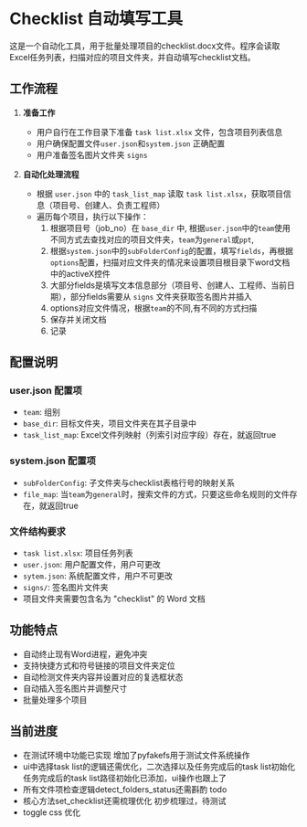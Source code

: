 # Checklist 自动填写工具

这是一个自动化工具，用于批量处理项目的checklist.docx文件。程序会读取Excel任务列表，扫描对应的项目文件夹，并自动填写checklist文档。

## 工作流程

1. **准备工作**
   - 用户自行在工作目录下准备 `task list.xlsx` 文件，包含项目列表信息
   - 用户确保配置文件`user.json`和`system.json` 正确配置
   - 用户准备签名图片文件夹 `signs`

2. **自动化处理流程**
   - 根据 `user.json` 中的 `task_list_map` 读取 `task list.xlsx`，获取项目信息（项目号、创建人、负责工程师）
   - 遍历每个项目，执行以下操作：
     1. 根据项目号（job_no）在 `base_dir` 中, 根据`user.json`中的`team`使用不同方式去查找对应的项目文件夹，`team`为`general`或`ppt`,
     2. 根据`system.json`中的`subFolderConfig`的配置，填写`fields`，再根据`options`配置，扫描对应文件夹的情况来设置项目根目录下word文档中的activeX控件
     3. 大部分fields是填写文本信息部分（项目号、创建人、工程师、当前日期），部分fields需要从 `signs` 文件夹获取签名图片并插入
     4. options对应文件情况，根据`team`的不同,有不同的方式扫描
     5. 保存并关闭文档
     6. 记录
   

## 配置说明

### user.json 配置项
- `team`: 组别
- `base_dir`: 目标文件夹，项目文件夹在其子目录中
- `task_list_map`: Excel文件列映射（列索引对应字段）存在，就返回true
### system.json 配置项
- `subFolderConfig`: 子文件夹与checklist表格行号的映射关系
- `file_map`: 当`team`为`general`时，搜索文件的方式，只要这些命名规则的文件存在，就返回true
### 文件结构要求
- `task list.xlsx`: 项目任务列表
- `user.json`: 用户配置文件，用户可更改
- `sytem.json`: 系统配置文件，用户不可更改
- `signs/`: 签名图片文件夹
- 项目文件夹需要包含名为 "checklist" 的 Word 文档

## 功能特点
- 自动终止现有Word进程，避免冲突
- 支持快捷方式和符号链接的项目文件夹定位
- 自动检测文件夹内容并设置对应的复选框状态
- 自动插入签名图片并调整尺寸
- 批量处理多个项目

## 当前进度
- 在测试环境中功能已实现
   增加了pyfakefs用于测试文件系统操作
- ui中选择task list的逻辑还需优化，二次选择以及任务完成后的task list初始化
   任务完成后的task list路径初始化已添加，ui操作也跟上了
- 所有文件项检查逻辑detect_folders_status还需斟酌
   todo
- 核心方法set_checklist还需梳理优化
   初步梳理过，待测试
- toggle css 优化
